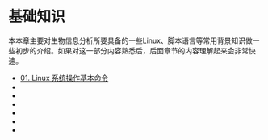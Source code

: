 # 基础知识

本本章主要对生物信息分析所要具备的一些Linux、脚本语言等常用背景知识做一些初步的介绍。如果对这一部分内容熟悉后，后面章节的内容理解起来会非常快速。

- [01. Linux 系统操作基本命令](01_basic-cml)
- [02. Linux 安装实例]: chapter_01/02_linux-installation.md
- [03. Linux 系统管理]: chapter_01/03_linux-administration.md
- [04. 数据处理常用工具之 awk]: chapter_01/04_awk.md
- [05. 测序数据工具 bioawk]: chapter_01/05_bioawk.md
- [06. 了解 Python 生活轻松一点]: chapter_01/06_python.md
- [07. 生信分析要学一点 shell]: chapter_01/07_shell.md

